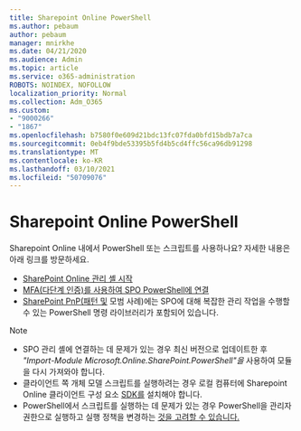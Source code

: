 ```yaml
---
title: Sharepoint Online PowerShell
ms.author: pebaum
author: pebaum
manager: mnirkhe
ms.date: 04/21/2020
ms.audience: Admin
ms.topic: article
ms.service: o365-administration
ROBOTS: NOINDEX, NOFOLLOW
localization_priority: Normal
ms.collection: Adm_O365
ms.custom:
- "9000266"
- "1867"
ms.openlocfilehash: b7580f0e609d21bdc13fc07fda0bfd15bdb7a7ca
ms.sourcegitcommit: 0eb4f9bde53395b5fd4b5cd4ffc56ca96db91298
ms.translationtype: MT
ms.contentlocale: ko-KR
ms.lasthandoff: 03/10/2021
ms.locfileid: "50709076"
---
```

# <a name="sharepoint-online-powershell"></a>Sharepoint Online PowerShell

Sharepoint Online 내에서 PowerShell 또는 스크립트를 사용하나요? 자세한 내용은 아래 링크를 방문하세요.
- [SharePoint Online 관리 셸 시작](https://docs.microsoft.com/powershell/sharepoint/sharepoint-online/connect-sharepoint-online?view=sharepoint-ps)
- [MFA(다단계 인증)를 사용하여 SPO PowerShell에 연결](https://docs.microsoft.com/powershell/sharepoint/sharepoint-online/connect-sharepoint-online?view=sharepoint-ps#to-connect-with-multifactor-authentication-mfa)
- [SharePoint PnP(패턴 및](https://docs.microsoft.com/powershell/sharepoint/sharepoint-pnp/sharepoint-pnp-cmdlets?view=sharepoint-ps) 모범 사례)에는 SPO에 대해 복잡한 관리 작업을 수행할 수 있는 PowerShell 명령 라이브러리가 포함되어 있습니다.

> [!NOTE]
> - SPO 관리 셸에 연결하는 데 문제가 있는 경우 최신 버전으로 업데이트한 [](https://docs.microsoft.com/powershell/scripting/developer/module/importing-a-powershell-module?view=powershell-7.1) 후 *"Import-Module Microsoft.Online.SharePoint.PowerShell"을* 사용하여 모듈을 다시 가져와야 합니다.
> - 클라이언트 쪽 개체 모델 스크립트를 실행하려는 경우 로컬 컴퓨터에 Sharepoint Online 클라이언트 구성 요소 [SDK를](https://www.microsoft.com/download/details.aspx?id=42038) 설치해야 합니다.
> - PowerShell에서 스크립트를 실행하는 데 문제가 있는 경우 PowerShell을 관리자 권한으로 실행하고 실행 정책을 변경하는 [것을 고려할 수 있습니다.](https://docs.microsoft.com/powershell/module/microsoft.powershell.core/about/about_execution_policies?view=powershell-6)